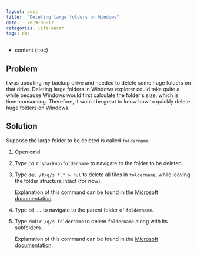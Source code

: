 ```yaml
---
layout: post
title:  "Deleting large folders on Windows"
date:   2019-06-17
categories: life-saver
tags: dos
---
```


* content
{:toc}

## Problem
I was updating my backup drive and needed to delete some huge folders on that drive. Deleting large folders in Windows explorer could take quite a while because Windows would first calculate the folder's size, which is time-consuming. Therefore, it would be great to know how to quickly delete huge folders on Windows.



## Solution
Suppose the large folder to be deleted is called `foldername`.

1. Open cmd.
2. Type `cd C:\backup\foldername` to navigate to the folder to be deleted.
3. Type `del /f/q/s *.* > nul` to delete all files in `foldername`, while leaving the folder structure intact (for now). 
    
    Explanation of this command can be found in the [Microsoft documentation](https://docs.microsoft.com/en-us/windows-server/administration/windows-commands/del).
4. Type `cd ..` to navigate to the parent folder of `foldername`.
5. Type `rmdir /q/s foldername` to delete `foldername` along with its subfolders. 

    Explanation of this command can be found in the [Microsoft documentation](https://docs.microsoft.com/en-us/windows-server/administration/windows-commands/rmdir).